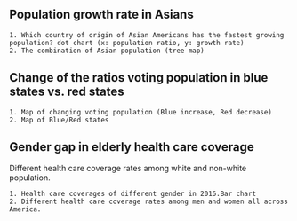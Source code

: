 
## Population growth rate in Asians

```
1. Which country of origin of Asian Americans has the fastest growing population? dot chart (x: population ratio, y: growth rate)
2. The combination of Asian population (tree map)
```

## Change of the ratios voting population in blue states vs. red states

```
1. Map of changing voting population (Blue increase, Red decrease)
2. Map of Blue/Red states
```
## Gender gap in elderly health care coverage

Different health care coverage rates among white and non-white population.

```
1. Health care coverages of different gender in 2016.Bar chart
2. Different health care coverage rates among men and women all across America. 
```

